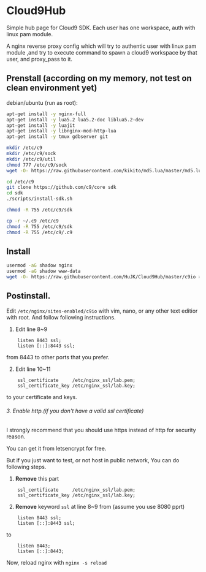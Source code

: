 # Cloud9Hub
Simple hub page for Cloud9 SDK. Each user has one workspace, auth with linux pam module.

A nginx reverse proxy config which will try to authentic user with linux pam module ,and try to execute command to spawn a cloud9 workspace by that user, and proxy_pass to it.

Prenstall (according on my memory, not test on clean environment yet)
--

debian/ubuntu (run as root):
```bash
apt-get install -y nginx-full
apt-get install -y lua5.2 lua5.2-doc liblua5.2-dev
apt-get install -y luajit
apt-get install -y libnginx-mod-http-lua
apt-get install -y tmux gdbserver git

mkdir /etc/c9
mkdir /etc/c9/sock
mkdir /etc/c9/util
chmod 777 /etc/c9/sock
wget -O- https://raw.githubusercontent.com/kikito/md5.lua/master/md5.lua > /etc/c9/util/md5.lua

cd /etc/c9
git clone https://github.com/c9/core sdk
cd sdk
./scripts/install-sdk.sh

chmod -R 755 /etc/c9/sdk

cp -r ~/.c9 /etc/c9
chmod -R 755 /etc/c9/sdk
chmod -R 755 /etc/c9/.c9
```

Install
--

```bash
usermod -aG shadow nginx
usermod -aG shadow www-data
wget -O- https://raw.githubusercontent.com/HuJK/Cloud9Hub/master/c9io > /etc/nginx/sites-enabled/c9io
```

Postinstall.
--
Edit ```/etc/nginx/sites-enabled/c9io``` with vim, nano, or any other text editior with root. And follow following instructions.

1. Edit line 8~9
```
    listen 8443 ssl;
    listen [::]:8443 ssl;
``` 
from 8443 to other ports that you prefer.

2. Edit line 10~11
```
    ssl_certificate     /etc/nginx_ssl/lab.pem;
    ssl_certificate_key /etc/nginx_ssl/lab.key;
```
to your certificate and keys.

###### 3. Enable http.(if you don't have a valid ssl certificate)

I strongly recommend that you should use https instead of http for security reason. 

You can get it from letsencrypt for free.

But if you just want to test, or not host in public network, You can do following steps.

1. **Remove** this part
```
    ssl_certificate     /etc/nginx_ssl/lab.pem;
    ssl_certificate_key /etc/nginx_ssl/lab.key;
```

2.  **Remove** keyword ```ssl``` at line 8~9 
from (assume you use 8080 pprt)
```
    listen 8443 ssl;
    listen [::]:8443 ssl;
```
to
```
    listen 8443;
    listen [::]:8443;
```


Now, reload nginx with ```nginx -s reload```
